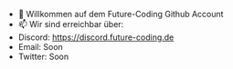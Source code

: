 - 👋 Willkommen auf dem Future-Coding Github Account
- 📫 Wir sind erreichbar über:
- Discord: https://discord.future-coding.de
- Email: Soon
- Twitter: Soon
